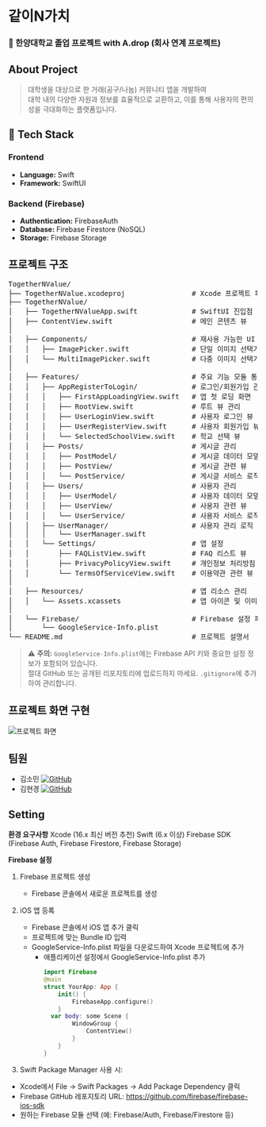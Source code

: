 # 같이N가치
### 🏫 한양대학교 졸업 프로젝트 with A.drop (회사 연계 프로젝트)
## About Project
> 대학생을 대상으로 한 거래(공구/나눔) 커뮤니티 앱을 개발하여 <br>
> 대학 내의 다양한 자원과 정보를 효율적으로 교환하고, 이를 통해 사용자의 편의성을 극대화하는 플랫폼입니다.
## 🚀 Tech Stack
### Frontend
- **Language:** Swift
- **Framework:** SwiftUI
  
### Backend (Firebase)
- **Authentication:** FirebaseAuth
- **Database:** Firebase Firestore (NoSQL)
- **Storage:** Firebase Storage

## 프로젝트 구조
<pre>
TogetherNValue/
├── TogetherNValue.xcodeproj                # Xcode 프로젝트 파일
├── TogetherNValue/
│   ├── TogetherNValueApp.swift             # SwiftUI 진입점
│   ├── ContentView.swift                   # 메인 콘텐츠 뷰
│
│   ├── Components/                         # 재사용 가능한 UI 컴포넌트
│   │   ├── ImagePicker.swift               # 단일 이미지 선택기
│   │   └── MultiImagePicker.swift          # 다중 이미지 선택기
│
│   ├── Features/                           # 주요 기능 모듈 통합
│   │   ├── AppRegisterToLogin/             # 로그인/회원가입 관련 뷰
│   │   │   ├── FirstAppLoadingView.swift   # 앱 첫 로딩 화면
│   │   │   ├── RootView.swift              # 루트 뷰 관리
│   │   │   ├── UserLoginView.swift         # 사용자 로그인 뷰
│   │   │   ├── UserRegisterView.swift      # 사용자 회원가입 뷰
│   │   │   └── SelectedSchoolView.swift    # 학교 선택 뷰
│   │   ├── Posts/                          # 게시글 관리
│   │   │   ├── PostModel/                  # 게시글 데이터 모델
│   │   │   ├── PostView/                   # 게시글 관련 뷰
│   │   │   └── PostService/                # 게시글 서비스 로직
│   │   ├── Users/                          # 사용자 관리
│   │   │   ├── UserModel/                  # 사용자 데이터 모델
│   │   │   ├── UserView/                   # 사용자 관련 뷰
│   │   │   └── UserService/                # 사용자 서비스 로직
│   │   ├── UserManager/                    # 사용자 관리 로직
│   │   │   └── UserManager.swift
│   │   └── Settings/                       # 앱 설정
│   │       ├── FAQListView.swift           # FAQ 리스트 뷰
│   │       ├── PrivacyPolicyView.swift     # 개인정보 처리방침 관련 뷰
│   │       └── TermsOfServiceView.swift    # 이용약관 관련 뷰
│   
│   ├── Resources/                          # 앱 리소스 관리
│   │   └── Assets.xcassets                 # 앱 아이콘 및 이미지 에셋
│   
│   └── Firebase/                           # Firebase 설정 파일
│       └── GoogleService-Info.plist
└── README.md                               # 프로젝트 설명서
</pre>

> ⚠️ **주의:** `GoogleService-Info.plist`에는 Firebase API 키와 중요한 설정 정보가 포함되어 있습니다.  
> 절대 GitHub 또는 공개된 리포지토리에 업로드하지 마세요. `.gitignore`에 추가하여 관리합니다.

## 프로젝트 화면 구현
![프로젝트 화면](https://github.com/user-attachments/assets/9866eef3-7c12-4ee5-adf0-0917c60114a4)


## 팀원

- 김소민 [![GitHub](https://img.shields.io/badge/GitHub-black?style=flat-square&logo=github)](https://github.com/thals304)
- 김현경 [![GitHub](https://img.shields.io/badge/GitHub-black?style=flat-square&logo=github)](https://github.com/hkkim2021)

## Setting
**환경 요구사항**
Xcode (16.x 최신 버전 추천)
Swift (6.x 이상)
Firebase SDK (Firebase Auth, Firebase Firestore, Firebase Storage)

**Firebase 설정**
1. Firebase 프로젝트 생성
   - Firebase 콘솔에서 새로운 프로젝트를 생성
     
2. iOS 앱 등록
   - Firebase 콘솔에서 iOS 앱 추가 클릭
   - 프로젝트에 맞는 Bundle ID 입력
   - GoogleService-Info.plist 파일을 다운로드하여 Xcode 프로젝트에 추가
     - 애플리케이션 설정에서 GoogleService-Info.plist 추가
        ```swift
        import Firebase
        @main
        struct YourApp: App {
            init() {
                FirebaseApp.configure()
            }
          var body: some Scene {
                WindowGroup {
                    ContentView()
                }
            }
        }


3. Swift Package Manager 사용 시:
  - Xcode에서 File → Swift Packages → Add Package Dependency 클릭
  - Firebase GitHub 레포지토리 URL: https://github.com/firebase/firebase-ios-sdk
  - 원하는 Firebase 모듈 선택 (예: Firebase/Auth, Firebase/Firestore 등)
